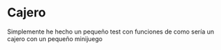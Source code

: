 # Cajero
Simplemente he hecho un pequeño test con funciones de como sería un cajero con un pequeño minijuego
